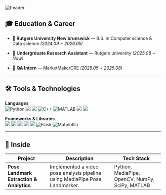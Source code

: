 ![header](https://capsule-render.vercel.app/api?type=waving&color=auto&height=300&section=header&text=Kyle's%20Repository&fontSize=90)


## 🎓 Education & Career
- 🏫 **Rutgers University New brunswick** — B.S. in Computer science & Data science
  *(2024.09 ~ 2026.05)*
  
- 💼 **Undergrduate Research Assistant** — Rutgers university 
  *(2025.08 ~ Now)*
  
- 💼 **QA Intern** — MarketMakerCRE
  *(2025.05 ~ 2025.08)*
  
---

<!---
## 🏅 Certifications
- **ISTQB CTFL (국제 소프트웨어 테스팅 자격)** — International Software Testing Qualification Board (2025.02)
- **Linux Master Level 2 (리눅스 마스터 2급)** — Korea Information & Communication Promotion Association (2025.03)  
- **Information Processing Engineer (정보처리기사)** — Human Resources Development Service of Korea (2025.09)

---

--->

## 🛠️ Tools & Technologies

**Languages**  
![Python](https://img.shields.io/badge/Python-3776AB?style=flat&logo=python&logoColor=white)
<img src="https://img.shields.io/badge/java-007396?style=flat-square&logo=java&logoColor=white"/>
<img src="https://img.shields.io/badge/C-A8B9CC?style=flat-square&logo=C&logoColor=white"/>
![C++](https://img.shields.io/badge/C++-00599C?style=flat&logo=c%2B%2B&logoColor=white)
![MATLAB](https://img.shields.io/badge/MATLAB-0076A8?style=flat&logo=Mathworks&logoColor=white)
<img src="https://img.shields.io/badge/HTML5-E34F26?style=flat-square&logo=html5&logoColor=white"/>
 <img src="https://img.shields.io/badge/CSS3-1572B6?style=flat-square&logo=css3&logoColor=white"/>


**Frameworks & Libraries**  
<img src="https://img.shields.io/badge/pandas-%23150458.svg?&style=flat&logo=pandas&logoColor=white" />
<img src="https://img.shields.io/badge/opencv-%235C3EE8.svg?&style=flat&logo=opencv&logoColor=white" />
<img src="https://img.shields.io/badge/numpy-%23013243.svg?&style=flat&logo=numpy&logoColor=white" />
<img src="https://img.shields.io/badge/scikit--learn-%23F7931E.svg?&style=flat&logo=scikit-learn&logoColor=black" />
<img src="https://img.shields.io/badge/react-%2361DAFB.svg?&style=flat&logo=react&logoColor=black" />
![Flask](https://img.shields.io/badge/Flask-000000?style=flat&logo=flask&logoColor=white)
![Matplotlib](https://img.shields.io/badge/Matplotlib-11557C?style=flat&logo=matplotlib&logoColor=white)


---


## 📁 Inside
| Project | Description | Tech Stack |
|---------|------------|------------|
| **Pose Landmark Extraction & Analytics** | Implemented a video pose analysis pipeline using MediaPipe Pose Landmarker. | Python, MediaPipe, OpenCV, NumPy, SciPy, MATLAB |

<!---
| 🚗 **Vehicle Control Module** | Intelligent module for vehicle control using AI and CAN communication. | C++, CAN, Deep Learning |
| 🤖 **Autonomous RC Car** | A small-scale autonomous vehicle using Python and embedded protocols. | Python, UART, I2C, OpenCV, ROS2 |

---



## 📫 Contact Me
- 💻 GitHub: [@lch-98](https://github.com/lch-98)
- 📧 Email: dlcndgusgnss@naver.com
- 🌐 Blog: [https://blog.naver.com/dlcndgusgnss](https://blog.naver.com/dlcndgusgnss)
- 🔗 LinkedIn: [LEE CHUNGHYEON](https://www.linkedin.com/in/%EC%B6%A9%ED%98%84-%EC%9D%B4-b87b74337/)

Feel free to reach out if you have any questions or would like to collaborate!











<br/> **AWS & python studying**

<h2>My tech stack </h2>

<img src="https://img.shields.io/badge/Python-3776AB?style=flat-square&logo=Python&logoColor=white"/>   <img src="https://img.shields.io/badge/MySQL-4479A1?style=flat-square&logo=MySQL&logoColor=white"/> <img src="https://img.shields.io/badge/MongoDB-47A248?style=flat-square&logo=MongoDB&logoColor=white"/> <img src="https://img.shields.io/badge/Node.js-339933?style=flat-square&logo=Node.js&logoColor=white"/> <img src="https://img.shields.io/badge/React-61DAFB?style=flat-square&logo=React&logoColor=black"/> 

--->








<!---
- 👋 Hi, I’m @KyleKimx 
- 👀 I’m interested in ...
- 🌱 I’m currently learning ...
- 💞️ I’m looking to collaborate on ...
- 📫 How to reach me ...
- 😄 Pronouns: ...
- ⚡ Fun fact: ...

KyleKimx/KyleKimx is a ✨ special ✨ repository because its `README.md` (this file) appears on your GitHub profile.
You can click the Preview link to take a look at your changes.
--->
